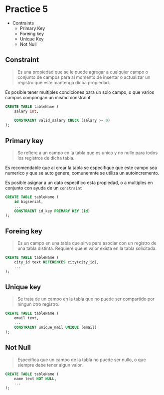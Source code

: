 # Practice 5


- Contraints
    - Primary Key
    - Foreing key
    - Unique Key
    - Not Null


## Constraint
> Es una propiedad que se le puede agregar a cualquier campo o conjunto de campos para al momento de insertar o actualizar un registro que este mantenga dicha propiedad.

Es posible tener multiples condiciones para un solo campo, o que varios campos compongan un mismo constraint
```sql
CREATE TABLE tableName (
    salary int,
    ...
    CONSTRAINT valid_salary CHECK (salary >= 0)
);
```


## Primary key
> Se refiere a un campo en la tabla que es unico y no nullo para todos los registros de dicha tabla.

Es recomendable que al crear la tabla se especifique que este campo sea numerico y que se auto genere, comunemnte se utiliza un autoincremento.

Es posible asignar a un dato especifico esta propiedad, o a multiples en conjunto con ayuda de un `constraint`
```sql
CREATE TABLE tableName (
    id bigserial,
    ...
    CONSTRAINT id_key PRIMARY KEY (id)
);
```


## Foreing key
> Es un campo en una tabla que sirve para asociar con un registro de una tabla distinta. Requiere que el valor exista en la tabla solicitada.
```sql
CREATE TABLE tableName (
    city_id text REFERENCES city(city_id),
    ...
);
```


## Unique key
> Se trata de un campo en la tabla que no puede ser compartido por ningun otro registro.
```sql
CREATE TABLE tableName (
    email text,
    ...
    CONSTRAINT unique_mail UNIQUE (email)
);
```


## Not Null
> Especifica que un campo de la tabla no puede ser nullo, o que siempre debe tener algun valor.

```sql
CREATE TABLE tableName (
    name text NOT NULL,
    ...
);
```